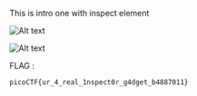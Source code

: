 This is intro one with inspect element

![Alt text](https://github.com/DejanJS/picoCTF-Writeups/blob/master/Inspect%20Me/IndexHTML.png?raw=true)

![Alt text](https://github.com/DejanJS/picoCTF-Writeups/blob/master/Inspect%20Me/Mycss.png?raw=true)

FLAG : 
  
<code>picoCTF{ur_4_real_1nspect0r_g4dget_b4887011}</code>
